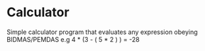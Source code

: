 # Calculator
Simple calculator program that evaluates any expression obeying BIDMAS/PEMDAS e.g 4 * (3 - ( 5 * 2 ) ) = -28
